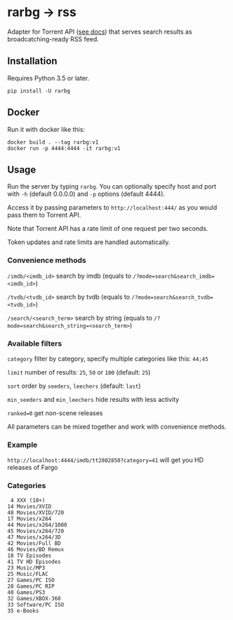 # rarbg → rss

Adapter for Torrent API ([see docs](https://torrentapi.org/apidocs_v2.txt)) that serves search results as broadcatching-ready RSS feed.

## Installation

Requires Python 3.5 or later.

```
pip install -U rarbg
```

## Docker

Run it with docker like this:

```
docker build . --tag rarbg:v1
docker run -p 4444:4444 -it rarbg:v1
```

## Usage

Run the server by typing `rarbg`. You can optionally specify host and port with `-h` (default 0.0.0.0) and `-p` options (default 4444).

Access it by passing parameters to `http://localhost:444/` as you would pass them to Torrent API.

Note that Torrent API has a rate limit of one request per two seconds.

Token updates and rate limits are handled automatically.

### Convenience methods

`/imdb/<imdb_id>` search by imdb (equals to `/?mode=search&search_imdb=<imdb_id>`)

`/tvdb/<tvdb_id>` search by tvdb (equals to `/?mode=search&search_tvdb=<tvdb_id>`)

`/search/<search_term>` search by string (equals to `/?mode=search&search_string=<search_term>`)

### Available filters

`category` filter by category, specify multiple categories like this:  `44;45`

`limit` number of results: `25`, `50` or `100` (default: `25`)

`sort` order by `seeders`, `leechers` (default: `last`)

`min_seeders` and `min_leechers` hide results with less activity

`ranked=0` get non-scene releases

All parameters can be mixed together and work with convenience methods.

### Example

`http://localhost:4444/imdb/tt2802850?category=41` will get you HD releases of Fargo

### Categories

```
 4 XXX (18+)
14 Movies/XVID
48 Movies/XVID/720
17 Movies/x264
44 Movies/x264/1080
45 Movies/x264/720
47 Movies/x264/3D
42 Movies/Full BD
46 Movies/BD Remux
18 TV Episodes
41 TV HD Episodes
23 Music/MP3
25 Music/FLAC
27 Games/PC ISO
28 Games/PC RIP
40 Games/PS3
32 Games/XBOX-360
33 Software/PC ISO
35 e-Books
```
